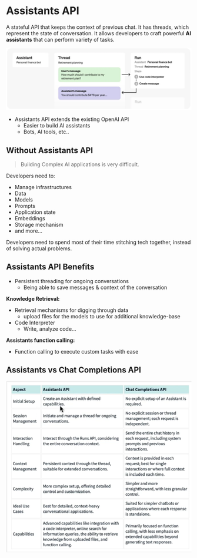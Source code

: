 # Assistants API

A stateful API that keeps the context of previous chat. It has threads, which represent the state of conversation. It allows developers to craft powerful **AI assistants** that can perform variety of tasks.

![Assistants overview diagram](assistants_overview_diagram.png)

- Assistants API extends the existing OpenAI API
  - Easier to build AI assistants
  - Bots, AI tools, etc..

## Without Assistants API

> Building Complex AI applications is very difficult.

Developers need to:

- Manage infrastructures
- Data
- Models
- Prompts
- Application state
- Embeddings
- Storage mechanism
- and more...

Developers need to spend most of their time stitching tech together, instead of solving actual problems.

## Assistants API Benefits

- Persistent threading for ongoing conversations
  - Being able to save messages & context of the conversation

**Knowledge Retrieval:**

- Retrieval mechanisms for digging through data
  - upload files for the models to use for additional knowledge-base
- Code Interpreter
  - Write, analyze code...

**Assistants function calling:**

- Function calling to execute custom tasks with ease

## Assistants vs Chat Completions API

![Assistants vs Chat Completion API](assistant-vs-chat-completion-api.png)
